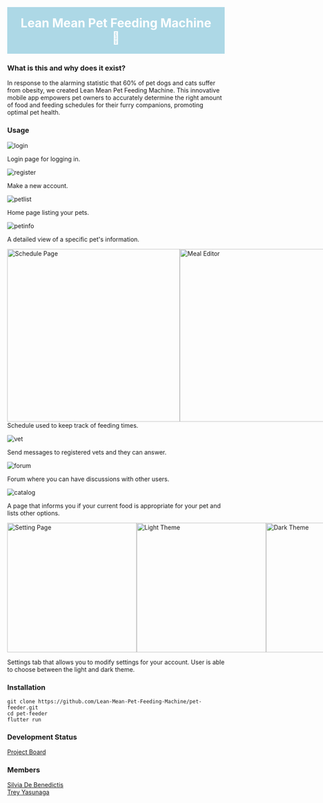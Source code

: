 <div style="background-color: #ADD8E6; color: white; padding: 20px; text-align: center;">
  <h1 style="display: inline;">Lean Mean Pet Feeding Machine 🐾 </h1>
</div>
  
### What is this and why does it exist?
In response to the alarming statistic that 60% of pet dogs and cats suffer from obesity, we created Lean Mean Pet Feeding Machine. This innovative mobile app empowers pet owners to accurately determine the right amount of food and feeding schedules for their furry companions, promoting optimal pet health.

### Usage
![login](/images/login.png)

Login page for logging in.

![register](/images/signup.png)

Make a new account.

![petlist](/images/petlist.png)

Home page listing your pets.

![petinfo](/images/petinfo.png)

A detailed view of a specific pet's information. 

<div style="display: flex; justify-content: space-around;">
    <img src="/images/schedule.png" alt="Schedule Page" style="width: 400px;">
    <img src="/images/meal-editor.png" alt="Meal Editor" style="width: 400px;">
</div>
Schedule used to keep track of feeding times.

![vet](/images/vetchat.png)

Send messages to registered vets and they can answer.

![forum](/images/forum.png)

Forum where you can have discussions with other users.

![catalog](/images/catalog.png)

A page that informs you if your current food is appropriate for your pet and lists other options.

<div style="display: flex; justify-content: space-around;">
    <img src="/images/settings.png" alt="Setting Page" style="width: 300px;">
    <img src="/images/light-theme.png" alt="Light Theme" style="width: 300px;">
    <img src="/images/dark-theme.png" alt="Dark Theme" style="width: 300px;">
</div>

Settings tab that allows you to modify settings for your account. User is able to choose between the light and dark theme.


### Installation
```
git clone https://github.com/Lean-Mean-Pet-Feeding-Machine/pet-feeder.git
cd pet-feeder
flutter run
```

### Development Status
[Project Board](https://github.com/orgs/Lean-Mean-Pet-Feeding-Machine/projects/2)

### Members
[Silvia De Benedictis](https://github.com/silviadebenedictis)\
[Trey Yasunaga](https://github.com/yertsti)
